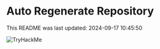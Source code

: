 # Auto Regenerate Repository

This README was last updated: 2024-09-17 10:45:50

 ![TryHackMe](https://tryhackme.com/badge/533634)